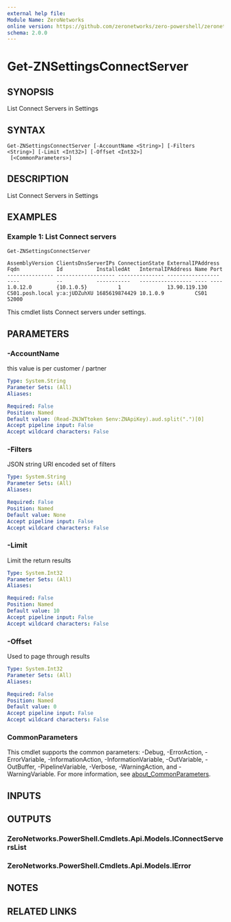 ```yaml
---
external help file:
Module Name: ZeroNetworks
online version: https://github.com/zeronetworks/zero-powershell/zeronetworks/get-znsettingsconnectserver
schema: 2.0.0
---
```


# Get-ZNSettingsConnectServer

## SYNOPSIS
List Connect Servers in Settings

## SYNTAX

```
Get-ZNSettingsConnectServer [-AccountName <String>] [-Filters <String>] [-Limit <Int32>] [-Offset <Int32>]
 [<CommonParameters>]
```

## DESCRIPTION
List Connect Servers in Settings

## EXAMPLES

### Example 1: List Connect servers
```powershell
Get-ZNSettingsConnectServer
```

```output
AssemblyVersion ClientsDnsServerIPs ConnectionState ExternalIPAddress Fqdn            Id           InstalledAt   InternalIPAddress Name Port
--------------- ------------------- --------------- ----------------- ----            --           -----------   ----------------- ---- ----
1.0.12.0        {10.1.0.5}          1               13.90.119.130     CS01.posh.local y:a:jUDZuhXU 1685619874429 10.1.0.9          CS01 52000
```

This cmdlet lists Connect servers under settings.

## PARAMETERS

### -AccountName
this value is per customer / partner

```yaml
Type: System.String
Parameter Sets: (All)
Aliases:

Required: False
Position: Named
Default value: (Read-ZNJWTtoken $env:ZNApiKey).aud.split(".")[0]
Accept pipeline input: False
Accept wildcard characters: False
```

### -Filters
JSON string URI encoded set of filters

```yaml
Type: System.String
Parameter Sets: (All)
Aliases:

Required: False
Position: Named
Default value: None
Accept pipeline input: False
Accept wildcard characters: False
```

### -Limit
Limit the return results

```yaml
Type: System.Int32
Parameter Sets: (All)
Aliases:

Required: False
Position: Named
Default value: 10
Accept pipeline input: False
Accept wildcard characters: False
```

### -Offset
Used to page through results

```yaml
Type: System.Int32
Parameter Sets: (All)
Aliases:

Required: False
Position: Named
Default value: 0
Accept pipeline input: False
Accept wildcard characters: False
```

### CommonParameters
This cmdlet supports the common parameters: -Debug, -ErrorAction, -ErrorVariable, -InformationAction, -InformationVariable, -OutVariable, -OutBuffer, -PipelineVariable, -Verbose, -WarningAction, and -WarningVariable. For more information, see [about_CommonParameters](http://go.microsoft.com/fwlink/?LinkID=113216).

## INPUTS

## OUTPUTS

### ZeroNetworks.PowerShell.Cmdlets.Api.Models.IConnectServersList

### ZeroNetworks.PowerShell.Cmdlets.Api.Models.IError

## NOTES

## RELATED LINKS

